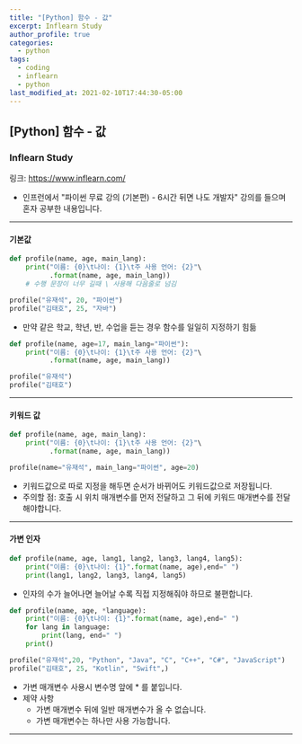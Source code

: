 ```yaml
---
title: "[Python] 함수 - 값"
excerpt: Inflearn Study
author_profile: true
categories: 
  - python
tags:
  - coding
  - inflearn
  - python
last_modified_at: 2021-02-10T17:44:30-05:00
---
```




## [Python] 함수 - 값



### Inflearn Study

링크: <https://www.inflearn.com/>

* 인프런에서 "파이썬 무료 강의 (기본편) - 6시간 뒤면 나도 개발자" 강의를 들으며 혼자 공부한 내용입니다.

***

#### 기본값

```python
def profile(name, age, main_lang):
    print("이름: {0}\t나이: {1}\t주 사용 언어: {2}"\ 
          .format(name, age, main_lang))
    # 수행 문장이 너무 길때 \ 사용해 다음줄로 넘김

profile("유재석", 20, "파이썬")
profile("김태호", 25, "자바")
```

* 만약 같은 학교, 학년, 반, 수업을 듣는 경우 함수를 일일히 지정하기 힘듦

```python
def profile(name, age=17, main_lang="파이썬"):
    print("이름: {0}\t나이: {1}\t주 사용 언어: {2}"\ 
          .format(name, age, main_lang))

profile("유재석")
profile("김태호")
```

***

#### 키워드 값

```python
def profile(name, age, main_lang):
    print("이름: {0}\t나이: {1}\t주 사용 언어: {2}"\ 
          .format(name, age, main_lang))

profile(name="유재석", main_lang="파이썬", age=20)
```

* 키워드값으로 따로 지정을 해두면 순서가 바뀌어도 키워드값으로  저장됩니다.
* 주의할 점: 호출 시 위치 매개변수를 먼저 전달하고 그 뒤에 키워드 매개변수를 전달해야합니다.

***

#### 가변 인자

```python
def profile(name, age, lang1, lang2, lang3, lang4, lang5):
    print("이름: {0}\t나이: {1}".format(name, age),end=" ")
    print(lang1, lang2, lang3, lang4, lang5)
```

* 인자의 수가 늘어나면 늘어날 수록 직접 지정해줘야 하므로 불편합니다.

```python
def profile(name, age, *language):
    print("이름: {0}\t나이: {1}".format(name, age),end=" ")
    for lang in language:
        print(lang, end=" ")
    print()

profile("유재석",20, "Python", "Java", "C", "C++", "C#", "JavaScript")
profile("김태호", 25, "Kotlin", "Swift",)
```

* 가변 매개변수 사용시 변수명 앞에 * 를 붙입니다.
* 제약 사항
  * 가변 매개변수 뒤에 일반 매개변수가 올 수 없습니다.
  * 가변 매개변수는 하나만 사용 가능합니다.

***

